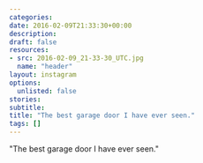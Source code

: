 ```yaml
---
categories:
date: 2016-02-09T21:33:30+00:00
description:
draft: false
resources:
- src: 2016-02-09_21-33-30_UTC.jpg
  name: "header"
layout: instagram
options:
  unlisted: false
stories:
subtitle:
title: "The best garage door I have ever seen."
tags: []
---
```


"The best garage door I have ever seen."
